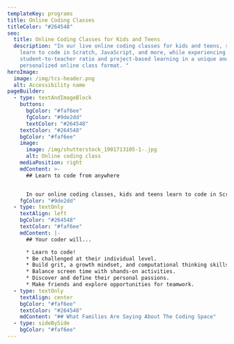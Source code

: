 ```yaml
---
templateKey: programs
title: Online Coding Classes
titleColor: "#264548"
seo:
  title: Online Coding Classes for Kids and Teens
  description: "In our live online coding classes for kids and teens, students
    learn to code in Scratch, JavaScript, and more, while experiencing a 4:1
    student-to-teacher ratio and project-based learning in a unique and
    personalized online class format. "
heroImage:
  image: /img/tcs-header.png
  alt: Accessibility name
pageBuilder:
  - type: textAndImageBlock
    buttons:
      bgColor: "#faf6ee"
      fgColor: "#9de2dd"
      textColor: "#264548"
    textColor: "#264548"
    bgColor: "#faf6ee"
    image:
      image: /img/shutterstock_1901713105-1-.jpg
      alt: Online coding class
    mediaPosition: right
    mdContent: >-
      ## L﻿earn to code from anywhere


      I﻿n our online coding classes, kids and teens learn to code in Scratch, JavaScript, and more, while building key critical thinking and problem solving skills. Unlike virtually all other online classes, our teachers never lecture; instead they ask targeted questions that lead students to figuring out solutions on their own as they code a wide variety of projects. Using multiple screensharing and other specialized Zoom features, teachers are able to see every line of code students write and guide them along the way, providing a personalized and supportive environment in a 4:1 student-to-teacher setting.
    fgColor: "#9de2dd"
  - type: textOnly
    textAlign: left
    bgColor: "#264548"
    textColor: "#faf6ee"
    mdContent: |-
      ## Your coder will...

      * Learn to code!
      * Be challenged at their individual level.
      * Build grit, a growth mindset, and computational thinking skills.
      * Balance screen time with shands-on activities.
      * Discover and define their personal passions.
      * Make friends and explore opportunities for teamwork.
  - type: textOnly
    textAlign: center
    bgColor: "#faf6ee"
    textColor: "#264548"
    mdContent: "## What Families Are Saying About The Coding Space"
  - type: sideBySide
    bgColor: "#faf6ee"
---
```

